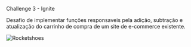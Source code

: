 Challenge 3 - Ignite

Desafio de implementar funções responsaveis pela adição, subtração e atualização do carrinho de compra de um site de e-commerce existente.

![Rocketshoes](https://user-images.githubusercontent.com/86811450/145809179-f35fb5d6-e866-4208-a2b0-7c6d7eb0c1fe.gif)
